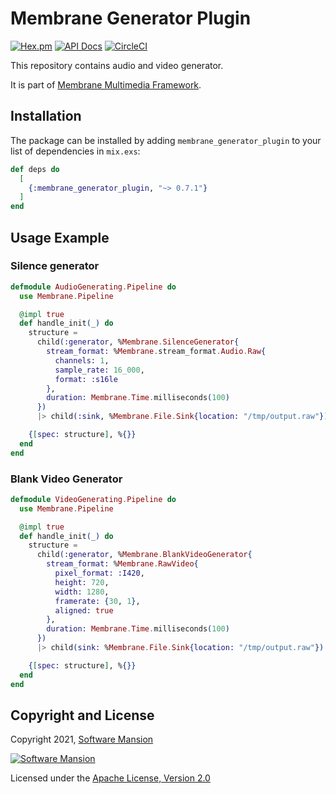 # Membrane Generator Plugin

[![Hex.pm](https://img.shields.io/hexpm/v/membrane_generator_plugin.svg)](https://hex.pm/packages/membrane_generator_plugin)
[![API Docs](https://img.shields.io/badge/api-docs-yellow.svg?style=flat)](https://hexdocs.pm/membrane_generator_plugin)
[![CircleCI](https://circleci.com/gh/membraneframework/membrane_generator_plugin.svg?style=svg)](https://circleci.com/gh/membraneframework/membrane_generator_plugin)

This repository contains audio and video generator.

It is part of [Membrane Multimedia Framework](https://membraneframework.org).

## Installation

The package can be installed by adding `membrane_generator_plugin` to your list of dependencies in `mix.exs`:

```elixir
def deps do
  [
	{:membrane_generator_plugin, "~> 0.7.1"}
  ]
end
```

## Usage Example

### Silence generator
```elixir
defmodule AudioGenerating.Pipeline do
  use Membrane.Pipeline

  @impl true
  def handle_init(_) do
    structure =
      child(:generator, %Membrane.SilenceGenerator{
        stream_format: %Membrane.stream_format.Audio.Raw{
          channels: 1,
          sample_rate: 16_000,
          format: :s16le
        },
        duration: Membrane.Time.milliseconds(100)
      })
      |> child(:sink, %Membrane.File.Sink{location: "/tmp/output.raw"})

    {[spec: structure], %{}}
  end
end
```

### Blank Video Generator
```elixir
defmodule VideoGenerating.Pipeline do
  use Membrane.Pipeline

  @impl true
  def handle_init(_) do
    structure =
      child(:generator, %Membrane.BlankVideoGenerator{
        stream_format: %Membrane.RawVideo{
          pixel_format: :I420,
          height: 720,
          width: 1280,
          framerate: {30, 1},
          aligned: true
        },
        duration: Membrane.Time.milliseconds(100)
      })
      |> child(sink: %Membrane.File.Sink{location: "/tmp/output.raw"})

    {[spec: structure], %{}}
  end
end
```

## Copyright and License

Copyright 2021, [Software Mansion](https://swmansion.com/?utm_source=git&utm_medium=readme&utm_campaign=membrane_generator_plugin)

[![Software Mansion](https://logo.swmansion.com/logo?color=white&variant=desktop&width=200&tag=membrane-github)](https://swmansion.com/?utm_source=git&utm_medium=readme&utm_campaign=membrane_generator_plugin)

Licensed under the [Apache License, Version 2.0](LICENSE)
